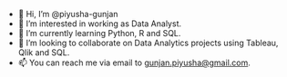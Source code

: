 - 👋 Hi, I’m @piyusha-gunjan
- 👀 I’m interested in working as Data Analyst.
- 🌱 I’m currently learning Python, R and SQL.
- 💞️ I’m looking to collaborate on Data Analytics projects using Tableau, Qlik and SQL.
- 📫 You can reach me via email to gunjan.piyusha@gmail.com.

<!---
piyusha-gunjan/piyusha-gunjan is a ✨ special ✨ repository because its `README.md` (this file) appears on your GitHub profile.
You can click the Preview link to take a look at your changes.
--->
